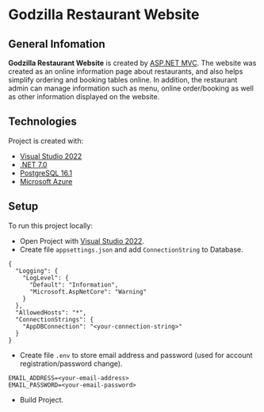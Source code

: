 # Godzilla Restaurant Website
## General Infomation
**Godzilla Restaurant Website** is created by [ASP.NET MVC](https://dotnet.microsoft.com/en-us/apps/aspnet/mvc). The website was created as an online information page about restaurants, and also helps simplify ordering and booking tables online. In addition, the restaurant admin can manage information such as menu, online order/booking as well as other information displayed on the website.
## Technologies
Project is created with:
* [Visual Studio 2022](https://visualstudio.microsoft.com/vs/)
* [.NET 7.0](https://dotnet.microsoft.com/en-us/download/dotnet/7.0)
* [PostgreSQL 16.1](https://www.postgresql.org/)
* [Microsoft Azure](https://azure.microsoft.com/en-us)
## Setup
To run this project locally:
* Open Project with [Visual Studio 2022](https://visualstudio.microsoft.com/vs/).
* Create file `appsettings.json` and add `ConnectionString` to Database.
```
{
  "Logging": {
    "LogLevel": {
      "Default": "Information",
      "Microsoft.AspNetCore": "Warning"
    }
  },
  "AllowedHosts": "*",
  "ConnectionStrings": {
    "AppDBConnection": "<your-connection-string>"
  }
}
```
* Create file `.env` to store email address and password (used for account registration/password change).
```
EMAIL_ADDRESS=<your-email-address>
EMAIL_PASSWORD=<your-email-password>
```
* Build Project.
